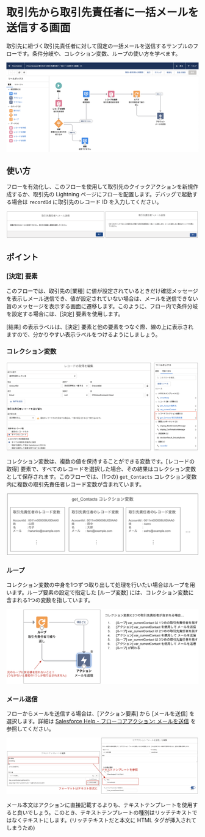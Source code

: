 # 取引先から取引先責任者に一括メールを送信する画面
取引先に紐づく取引先責任者に対して固定の一括メールを送信するサンプルのフローです。条件分岐や、コレクション変数、ループの使い方を学べます。

![](screenshot.png)

## 使い方
フローを有効化し、このフローを使用して取引先のクイックアクションを新規作成するか、取引先の Lightning ページにフローを配置します。デバッグで起動する場合は `recordId` に取引先のレコード ID を入力してください。

![](mass_email_screens.png)

## ポイント
### [決定] 要素
このフローでは、取引先の[業種] に値が設定されているときだけ確認メッセージを表示しメール送信でき、値が設定されていない場合は、メールを送信できない旨のメッセージを表示する画面に遷移します。このように、フロー内で条件分岐を設定する場合には、[決定] 要素を使用します。

[結果] の表示ラベルは、[決定] 要素と他の要素をつなぐ際、線の上に表示されますので、分かりやすい表示ラベルをつけるようにしましょう。

### コレクション変数
![](collection_variable.png)

コレクション変数は、複数の値を保持することができる変数です。[レコードの取得] 要素で、すべてのレコードを選択した場合、その結果はコレクション変数として保存されます。このフローでは、(1つの) `get_Contacts` コレクション変数内に複数の取引先責任者レコード変数が含まれています。

![](collection_variable_illustrative.png)

### ループ
コレクション変数の中身を1つずつ取り出して処理を行いたい場合はループを用います。ループ要素の設定で指定した [ループ変数] には、コレクション変数に含まれる1つの変数を指しています。

![](loop_illustrative.png)

### メール送信
フローからメールを送信する場合は、[アクション要素] から [メールを送信] を選択します。詳細は [Salesforce Help - フローコアアクション: メールを送信](https://help.salesforce.com/apex/HTViewHelpDoc?id=flow_ref_elements_actions_sendemail.htm&language=ja) を参照してください。

![](email_action_and_text_template.png)

メール本文はアクションに直接記載するよりも、テキストテンプレートを使用すると良いでしょう。このとき、テキストテンプレートの種別はリッチテキストではなくテキストにします。(リッチテキストだと本文に HTML タグが挿入されてしまうため)

